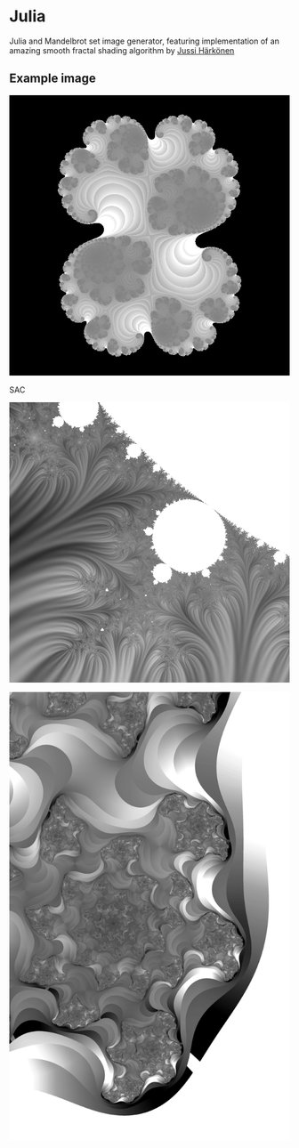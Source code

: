 # Julia
Julia and Mandelbrot set image generator, featuring implementation of an amazing smooth fractal shading algorithm by [Jussi Härkönen](http://jussiharkonen.com/gallery/coloring-techniques/)
## Example image
![Julia set image 0](/pictures/julia_out.png "")

SAC 

![Julia set image 1](/pictures/mandel_sac.png "")

![Julia set image 1](/pictures/example.png "")

